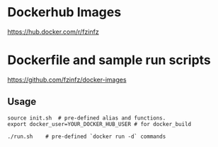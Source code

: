 # Dockerhub Images
https://hub.docker.com/r/fzinfz

# Dockerfile and sample run scripts
https://github.com/fzinfz/docker-images

## Usage
    source init.sh  # pre-defined alias and functions.  
    export docker_user=YOUR_DOCKER_HUB_USER # for docker_build

    ./run.sh    # pre-defined `docker run -d` commands